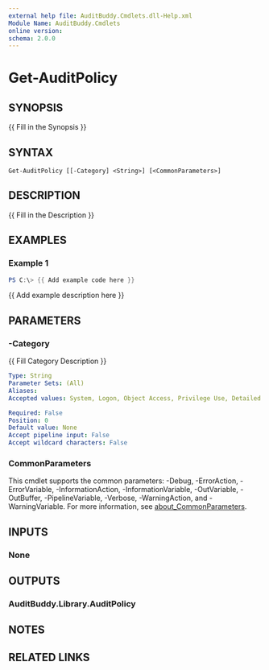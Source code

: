 ```yaml
---
external help file: AuditBuddy.Cmdlets.dll-Help.xml
Module Name: AuditBuddy.Cmdlets
online version:
schema: 2.0.0
---
```


# Get-AuditPolicy

## SYNOPSIS
{{ Fill in the Synopsis }}

## SYNTAX

```
Get-AuditPolicy [[-Category] <String>] [<CommonParameters>]
```

## DESCRIPTION
{{ Fill in the Description }}

## EXAMPLES

### Example 1
```powershell
PS C:\> {{ Add example code here }}
```

{{ Add example description here }}

## PARAMETERS

### -Category
{{ Fill Category Description }}

```yaml
Type: String
Parameter Sets: (All)
Aliases:
Accepted values: System, Logon, Object Access, Privilege Use, Detailed Tracking, Policy Change, Account Management, Directory Service Access, Account Logon

Required: False
Position: 0
Default value: None
Accept pipeline input: False
Accept wildcard characters: False
```

### CommonParameters
This cmdlet supports the common parameters: -Debug, -ErrorAction, -ErrorVariable, -InformationAction, -InformationVariable, -OutVariable, -OutBuffer, -PipelineVariable, -Verbose, -WarningAction, and -WarningVariable. For more information, see [about_CommonParameters](http://go.microsoft.com/fwlink/?LinkID=113216).

## INPUTS

### None

## OUTPUTS

### AuditBuddy.Library.AuditPolicy

## NOTES

## RELATED LINKS
